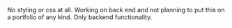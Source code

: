No styling or css at all. Working on back end and not planning to put this on a portfolio of any kind. Only backend functionality.
